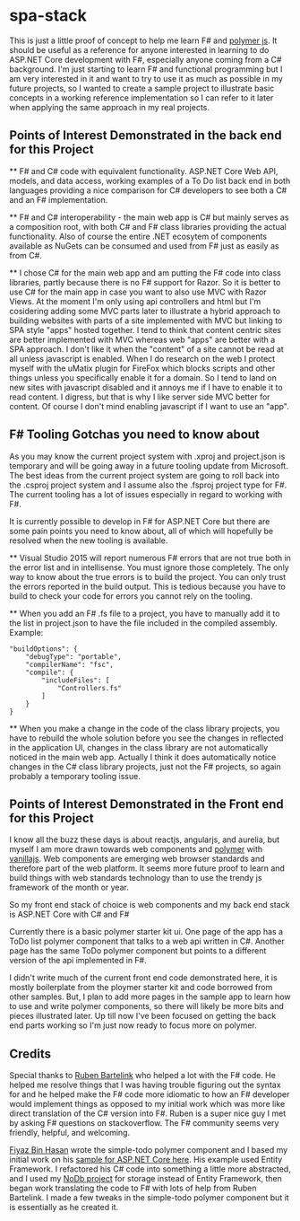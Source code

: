 # spa-stack

This is just a little proof of concept to help me learn F# and [polymer js](http://polymer-project.org). It should be useful as a reference for anyone interested in learning to do ASP.NET Core development with F#, especially anyone coming from a C# background. I'm just starting to learn F# and functional programming but I am very interested in it and want to try to use it as much as possible in my future projects, so I wanted to create a sample project to illustrate basic concepts in a working reference implementation so I can refer to it later when applying the same approach in my real projects.

## Points of Interest Demonstrated in the back end for this Project

** F# and C# code with equivalent functionality. ASP.NET Core Web API, models, and data access, working examples of a To Do list back end in both languages providing a nice comparison for C# developers to see both a C# and an F# implementation.

** F# and C# interoperability - the main web app is C# but mainly serves as a composition root, with both C# and F# class libraries providing the actual functionality. Also of course the entire .NET ecosytem of components available as NuGets can be consumed and used from F# just as easily as from C#.

** I chose C# for the main web app and am putting the F# code into class libraries, partly because there is no F# support for Razor. So it is better to use C# for the main app in case you want to also use MVC with Razor Views. At the moment I'm only using api controllers and html but I'm cosidering adding some MVC parts later to illustrate a hybrid approach to building websites with parts of a site implemented with MVC but linking to SPA style "apps" hosted together. I tend to think that content centric sites are better implemented with MVC whereas web "apps" are better with a SPA approach. I don't like it when the "content" of a site cannot be read at all unless javascript is enabled. When I do research on the web I protect myself with the uMatix plugin for FireFox which blocks scripts and other things unless you specifically enable it for a domain. So I tend to land on new sites with javascript disabled and it annoys me if I have to enable it to read content. I digress, but that is why I like server side MVC better for content. Of course I don't mind enabling javascript if I want to use an "app".

## F# Tooling Gotchas you need to know about

As you may know the current project system with .xproj and project.json is temporary and will be going away in a future tooling update from Microsoft. The best ideas from the current project system are going to roll back into the .csproj project system and I assume also the .fsproj project type for F#. The current tooling has a lot of issues especially in regard to working with F#.

It is currently possible to develop in F# for ASP.NET Core but there are some pain points you need to know about, all of which will hopefully be resolved when the new tooling is available.

** Visual Studio 2015 will report numerous F# errors that are not true both in the error list and in intellisense. You must ignore those completely. The only way to know about the true errors is to build the project. You can only trust the errors reported in the build output. This is tedious because you have to build to check your code for errors you cannot rely on the tooling.

** When you add an F# .fs file to a project, you have to manually add it to the list in project.json to have the file included in the compiled assembly. Example:

    "buildOptions": {
        "debugType": "portable",
        "compilerName": "fsc",
        "compile": {
            "includeFiles": [
                "Controllers.fs"
            ]
        }
    }
	
** When you make a change in the code of the class library projects, you have to rebuild the whole solution before you see the changes in reflected in the application UI, changes in the class library are not automatically noticed in the main web app. Actually I think it does automatically notice changes in the C# class library projects, just not the F# projects, so again probably a temporary tooling issue.

## Points of Interest Demonstrated in the Front end for this Project

I know all the buzz these days is about reactjs, angularjs, and aurelia, but myself I am more drawn towards web components and [polymer](http://polymer-project.org/) with [vanillajs](http://vanilla-js.com/). Web components are emerging web browser standards and therefore part of the web platform. It seems more future proof to learn and build things with web standards technology than to use the trendy js framework of the month or year.

So my front end stack of choice is web components and my back end stack is ASP.NET Core with C# and F#

Currently there is a basic polymer starter kit ui.  One page of the app has a ToDo list polymer component that talks to a web api written in C#. Another page has the same ToDo polymer component but points to a different version of the api implemented in F#.

I didn't write much of the current front end code demonstrated here, it is mostly boilerplate from the ploymer starter kit and code borrowed from other samples. But, I plan to add more pages in the sample app to learn how to use and write polymer components, so there will likely be more bits and pieces illustrated later. Up till now I've been focused on getting the back end parts working so I'm just now ready to focus more on polymer.


## Credits

Special thanks to [Ruben Bartelink](https://twitter.com/rbartelink) who helped a lot with the F# code. He helped me resolve things that I was having trouble figuring out the syntax for and he helped make the F# code more idiomatic to how an F# developer would implement things as opposed to my initial work which was more like direct translation of the C# version into F#. Ruben is a super nice guy I met by asking F# questions on stackoverflow. The F# community seems very friendly, helpful, and welcoming.

[Fiyaz Bin Hasan](https://github.com/fiyazbinhasan) wrote the simple-todo polymer component and I based my initial work on his [sample for ASP.NET Core here](https://github.com/fiyazbinhasan/Polymer-With-ASP.NET-CORE-WEB-API). His example used Entity Framework. I refactored his C# code into something a little more abstracted, and I used my [NoDb project](https://github.com/joeaudette/NoDb) for storage instead of Entity Framework, then began work translating the code to F# with lots of help from Ruben Bartelink. I made a few tweaks in the simple-todo polymer component but it is essentially as he created it.

